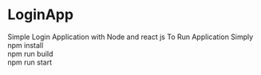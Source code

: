 # LoginApp
Simple Login Application with Node and react js
To Run Application Simply  
npm install   
npm run build  
npm run start  
